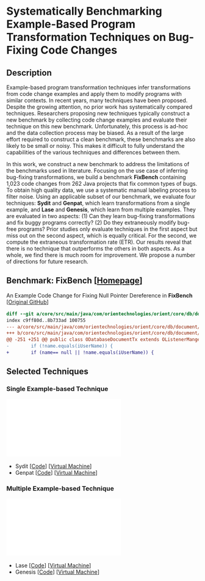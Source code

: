 # Systematically Benchmarking Example-Based Program Transformation Techniques on Bug-Fixing Code Changes

## Description

Example-based program transformation techniques infer transformations from code change examples and apply them to modify programs with similar contexts. In recent years, many techniques have been proposed. Despite the growing attention, no prior work has systematically compared techniques. Researchers proposing new techniques typically construct a new benchmark by collecting code change examples and evaluate their technique on this new benchmark. Unfortunately, this process is ad-hoc and the data collection process may be biased. As a result of the large effort required to construct a clean benchmark, these benchmarks are also likely to be small or noisy. This makes it difficult to fully understand the capabilities of the various techniques and differences between them.

In this work, we construct a new benchmark to address the limitations of the benchmarks used in literature. Focusing on the use case of inferring bug-fixing transformations, we build a benchmark **FixBench** containing 1,023 code changes from 262 Java projects that fix common types of bugs.
To obtain high quality data, we use a systematic manual labeling process to filter noise.
Using an applicable subset of our benchmark, we evaluate four techniques: **Sydit** and **Genpat**, which learn transformations from a single example, and **Lase** and **Genesis**, which learn from multiple examples. They are evaluated in two aspects: (1) Can they learn bug-fixing transformations and fix buggy programs correctly? (2) Do they extraneously modify bug-free programs?
Prior studies only evaluate techniques in the first aspect but miss out on the second aspect, which is equally critical. For the second, we compute the extraneous transformation rate (ETR).
Our results reveal that there is no technique that outperforms the others in both aspects.
As a whole, we find there is much room for improvement.
We propose a number of directions for future research.


## Benchmark: **FixBench** [[Homepage](https://github.com/Example-based-Program-Transformation/FixBench)]

An Example Code Change for Fixing Null Pointer Dereference in **FixBench** [[Original GitHub](https://github.com/orientechnologies/orientdb/commit/529e81f4211096e6468a51d8bbd8968b60156762)]

```diff
diff --git a/core/src/main/java/com/orientechnologies/orient/core/db/document/ODatabaseDocumentTx.java b/core/src/main/java/com/orientechnologies/orient/core/db/document/ODatabaseDocumentTx.java
index c9ff80d..8b733ad 100755
--- a/core/src/main/java/com/orientechnologies/orient/core/db/document/ODatabaseDocumentTx.java
+++ b/core/src/main/java/com/orientechnologies/orient/core/db/document/ODatabaseDocumentTx.java
@@ -251 +251 @@ public class ODatabaseDocumentTx extends OListenerManger<ODatabaseListener> impl
-        if (!name.equals(iUserName)) {
+        if (name== null || !name.equals(iUserName)) {
```



## Selected Techniques

### Single Example-based Technique

![Single Example-based](figs/single.pdf)

* Sydit [[Code](https://github.com/Example-based-Program-Transformation/Sydit)] [[Virtual Machine]()]
* Genpat [[Code](https://github.com/Example-based-Program-Transformation/Genpat)] [[Virtual Machine]()]


### Multiple Example-based Technique

![Multiple Example-based](figs/multiple.pdf)

* Lase [[Code](https://github.com/Example-based-Program-Transformation/Lase)] [[Virtual Machine]()]
* Genesis [[Code](https://github.com/Example-based-Program-Transformation/Genesis)] [[Virtual Machine]()]
